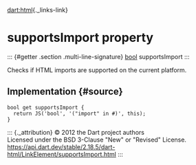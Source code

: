 [dart:html](../../dart-html/dart-html-library){._links-link}

supportsImport property
=======================

::: {#getter .section .multi-line-signature}
[bool](../../dart-core/bool-class) supportsImport
:::

Checks if HTML imports are supported on the current platform.

Implementation {#source}
--------------

``` {.language-dart data-language="dart"}
bool get supportsImport {
  return JS('bool', '("import" in #)', this);
}
```

::: {._attribution}
© 2012 the Dart project authors\
Licensed under the BSD 3-Clause \"New\" or \"Revised\" License.\
<https://api.dart.dev/stable/2.18.5/dart-html/LinkElement/supportsImport.html>
:::
